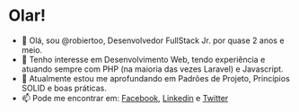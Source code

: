 # Olar! 
- 👋 Olá, sou @robiertoo, Desenvolvedor FullStack Jr. por quase 2 anos e meio.
- 👀 Tenho interesse em Desenvolvimento Web, tendo experiência e atuando sempre com PHP (na maioria das vezes Laravel) e Javascript.
- 🌱 Atualmente estou me aprofundando em Padrões de Projeto, Princípios SOLID e boas práticas.
- 📫 Pode me encontrar em: [Facebook](https://facebook.com/robiertoo), [Linkedin](https://linkedin.com/in/robiertoo) e [Twitter](https://twitter.com/robiertoo)

